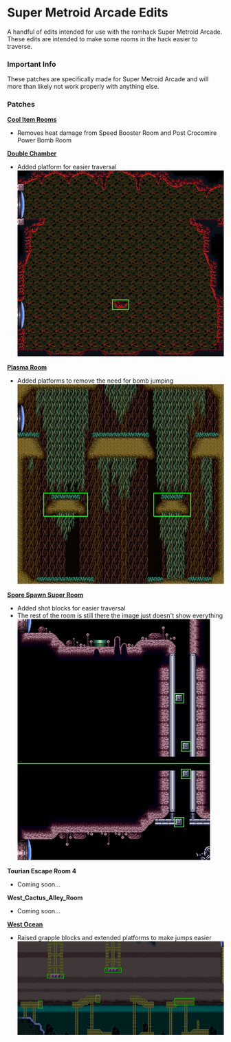 # Super Metroid Arcade Edits
A handful of edits intended for use with the romhack Super Metroid Arcade. These edits are intended to make some rooms in the hack easier to traverse.

### Important Info
These patches are specifically made for Super Metroid Arcade and will more than likely not work properly with anything else.

### Patches
[**Cool Item Rooms**](ips/cool_item_rooms.ips "cool_item_rooms.ips")
- Removes heat damage from Speed Booster Room and Post Crocomire Power Bomb Room

[**Double Chamber**](ips/double_chamber.ips "double_chamber.ips")
- Added platform for easier traversal  
![alt text](images/double_chamber_7ADAD_edit.png "Double Chamber")

[**Plasma Room**](ips/plasma_room.ips "plasma_room.ips")
- Added platforms to remove the need for bomb jumping  
![alt text](images/plasma_room_7D2AA_edit.png "Plasma Room")

[**Spore Spawn Super Room**](ips/spore_spawn_super_room.ips "spore_spawn_super_room.ips")
- Added shot blocks for easier traversal
- The rest of the room is still there the image just doesn't show everything  
![alt text](images/spore_spawn_super_room_79B5B_edit.png "Spore Spawn Super Room")

**Tourian Escape Room 4**
- Coming soon...

**West_Cactus_Alley_Room**
- Coming soon...

[**West Ocean**](ips/west_ocean.ips "west_ocean.ips")
- Raised grapple blocks and extended platforms to make jumps easier  
![alt text](images/west_ocean_793FE_edit.png "West Ocean")